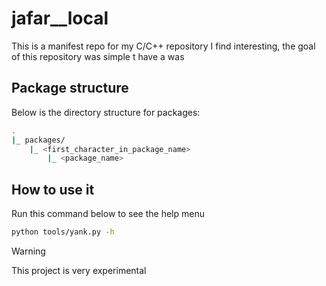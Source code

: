 # jafar__local
This is a manifest repo for my C/C++ repository I find interesting, the goal of this repository was simple t have a was 

## Package structure
Below is the directory structure for packages:
```sh
.
|_ packages/
    |_ <first_character_in_package_name>
        |_ <package_name>
```

## How to use it
Run this command below to see the help menu
```sh
python tools/yank.py -h 
```

> [!Warning]
> This project is very experimental